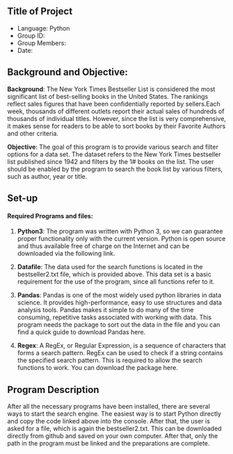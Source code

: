 ## Title of Project
- Language: Python 
- Group ID:
- Group Members:
- Date:

## Background and Objective:

**Background**: The New York Times Bestseller List is considered the most significant list of best-selling books in the United States. The rankings reflect sales figures that have been confidentially reported by sellers.Each week, thousands of different outlets report their actual sales of hundreds of thousands of individual titles. However, since the list is very comprehensive, it makes sense for readers to be able to sort books by their Favorite Authors and other criteria.

**Objective**: The goal of this program is to provide various search and filter options for a data set. The dataset refers to the New York Times bestseller list published since 1942 and filters by the 1# books on the list. The user should be enabled by the program to search the book list by various filters, such as author, year or title.

## Set-up
#### Required Programs and files:
1. **Python3**: The program was written with Python 3, so we can guarantee proper functionality only with the current version. Python is open source and thus available free of charge on the Internet and can be downloaded via the following link.

2. **Datafile**: The data used for the search functions is located in the bestseller2.txt file, which is provided above. This data set is a basic requirement for the use of the program, since all functions refer to it.

3. **Pandas**: Pandas is one of the most widely used python libraries in data science. It provides high-performance, easy to use structures and data analysis tools. Pandas makes it simple to do many of the time consuming, repetitive tasks associated with working with data. This program needs the package to sort out the data in the file and you can find a quick guide to download Pandas here.

4. **Regex**: A RegEx, or Regular Expression, is a sequence of characters that forms a search pattern. RegEx can be used to check if a string contains the specified search pattern. This is required to allow the search functions to work. You can download the package here.

## Program Description 
After all the necessary programs have been installed, there are several ways to start the search engine. The easiest way is to start Python directly and copy the code linked above into the console. After that, the user is asked for a file, which is again the bestseller2.txt. This can be downloaded directly from github and saved on your own computer. After that, only the path in the program must be linked and the preparations are complete.
